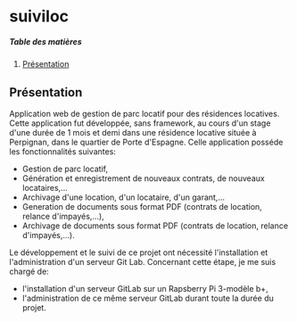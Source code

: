 # suiviloc



##### Table des matières

1. [Présentation](Presentation)

<a name="Presentation"></a>
## Présentation

Application web de gestion de parc locatif pour des résidences locatives.
Cette application fut développée, sans framework, au cours d'un stage d'une durée de 1 mois et demi dans une résidence locative située à Perpignan, dans le quartier de Porte d'Espagne.
Celle application posséde les fonctionnalités suivantes:

* Gestion de parc locatif,
* Génération et enregistrement de nouveaux contrats, de nouveaux locataires,...
* Archivage d'une location, d'un locataire, d'un garant,...
* Generation de documents sous format PDF (contrats de location, relance d'impayés,...),
* Archivage de documents sous format PDF (contrats de location, relance d'impayés,...).

Le développement et le suivi de ce projet ont nécessité l'installation et l'administration d'un serveur Git Lab.
Concernant cette étape, je me suis chargé de:

* l'installation d'un serveur GitLab sur un Rapsberry Pi 3-modèle b+,
* l'administration de ce même serveur GitLab durant toute la durée du projet.
